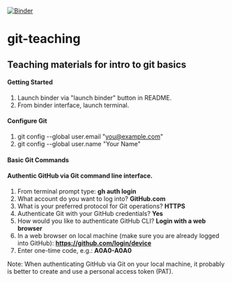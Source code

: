 [![Binder](https://mybinder.org/badge_logo.svg)](https://mybinder.org/v2/gh/switt4/git-teaching/main)

# git-teaching
## Teaching materials for intro to git basics

#### Getting Started
1. Launch binder via "launch binder" button in README.
2. From binder interface, launch terminal.

#### Configure Git
1. git config --global user.email "you@example.com"
2. git config --global user.name "Your Name"

#### Basic Git Commands


#### Authentic GitHub via Git command line interface.
1. From terminal prompt type: **gh auth login**
2. What account do you want to log into? **GitHub.com**
3. What is your preferred protocol for Git operations? **HTTPS**
4. Authenticate Git with your GitHub credentials? **Yes**
5. How would you like to authenticate GitHub CLI? **Login with a web browser**
6. In a web browser on local machine (make sure you are already logged into GitHub): **https://github.com/login/device**
7. Enter one-time code, e.g.: **A0A0-A0A0**

Note: When authenticating GitHub via Git on your local machine, it probably is better to create and use a personal access token (PAT).
